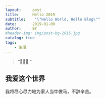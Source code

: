 ```yaml
---
layout:     post
title:      Hello 2019
subtitle:    "\"Hello World, Hello Blog\""
date:       2019-01-09
author:     BY
#header-img: img/post-bg-2015.jpg
catalog: true
tags:
    - 生活
---
```


> “🙉🙉🙉 ”


## 我爱这个世界
我将尽心尽力地为家人当牛做马，不辞辛苦。



